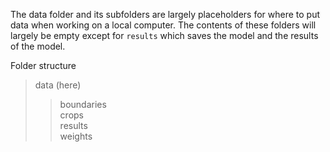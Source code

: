 The data folder and its subfolders are largely placeholders for where to put data when working on a local computer. The contents of these folders will largely be empty except for `results` which saves the model and the results of the model. 

Folder structure

> data (here)  
>> boundaries  
>> crops  
>> results  
>> weights  
